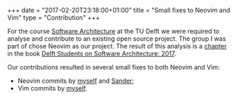 +++
date = "2017-02-20T23:18:00+01:00"
title = "Small fixes to Neovim and Vim"
type = "Contribution"
+++

For the course [Software Architecture](http://studiegids.tudelft.nl/a101_displayCourse.do?course_id=38330&_NotifyTextSearch_) at the TU Delft we were required to analyse
and contribute to an existing open source project. The group I was part of chose
Neovim as our project. The result of this analysis is a
[chapter](https://delftswa.gitbooks.io/desosa-2017/content/neovim/chapter.html)
in the book [Delft Students on Software Architecture:
2017](https://delftswa.gitbooks.io/desosa-2017/content/).

Our contributions resulted in several small fixes to both Neovim and Vim:

* Neovim commits by [myself](https://github.com/neovim/neovim/commits/master?author=Hjdskes) and [Sander](https://github.com/neovim/neovim/commits/master?author=sander2);
* Vim commits by [myself](https://github.com/vim/vim/commit/3457d295f4035293a78f9a9851ea416f923dd59e).
